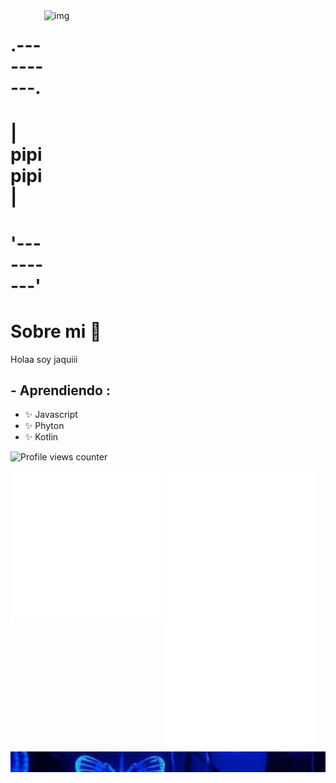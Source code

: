 

<img height="420" width="450" alt="img" align="right" src="gif2.gif">

# .----------.
# | pipipipi |
# '----------'

# <div align="left">Sobre mi 💬 </div>  

 Holaa soy jaquiii


## - Aprendiendo :
- ✨ Javascript
- ✨ Phyton
- ✨ Kotlin


![Profile views counter](https://komarev.com/ghpvc/?username=jackvvl&&style=flat-square)  



<div>
  <img src="/metrics1.svg" width="48%" align="top" />
  <img src="/metrics2.svg" width="48%"  />
</div>

<div class="contenedor">
<img src="3vs4.png" align="top">
</div>



